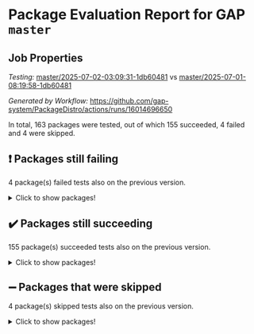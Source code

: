 # Package Evaluation Report for GAP `master`

## Job Properties

*Testing:* [master/2025-07-02-03:09:31-1db60481](https://github.com/gap-system/PackageDistro/blob/data/reports/master/2025-07-02-03:09:31-1db60481) vs [master/2025-07-01-08:19:58-1db60481](https://github.com/gap-system/PackageDistro/blob/data/reports/master/2025-07-01-08:19:58-1db60481)

*Generated by Workflow:* https://github.com/gap-system/PackageDistro/actions/runs/16014696650

In total, 163 packages were tested, out of which 155 succeeded, 4 failed and 4 were skipped.

## :exclamation: Packages still failing

4 package(s) failed tests also on the previous version.
<details><summary>Click to show packages!</summary>

- semigroups 5.5.1 [(failure)](https://github.com/gap-system/PackageDistro/actions/runs/16014696650/job/45179429580)
- sla 1.6.2 [(failure)](https://github.com/gap-system/PackageDistro/actions/runs/16014696650/job/45179429523)
- typeset 1.2.2 [(failure)](https://github.com/gap-system/PackageDistro/actions/runs/16014696650/job/45179429557)
- wedderga 4.11.0 [(failure)](https://github.com/gap-system/PackageDistro/actions/runs/16014696650/job/45179429572)
</details>

## :heavy_check_mark: Packages still succeeding

155 package(s) succeeded tests also on the previous version.
<details><summary>Click to show packages!</summary>

- 4ti2interface 2024.11-01 [(success)](https://github.com/gap-system/PackageDistro/actions/runs/16014696650/job/45179429263)
- ace 5.7.0 [(success)](https://github.com/gap-system/PackageDistro/actions/runs/16014696650/job/45179429291)
- aclib 1.3.2 [(success)](https://github.com/gap-system/PackageDistro/actions/runs/16014696650/job/45179429278)
- agt 0.3.1 [(success)](https://github.com/gap-system/PackageDistro/actions/runs/16014696650/job/45179429271)
- alco 1.1.1 [(success)](https://github.com/gap-system/PackageDistro/actions/runs/16014696650/job/45179429273)
- alnuth 3.2.1 [(success)](https://github.com/gap-system/PackageDistro/actions/runs/16014696650/job/45179429282)
- anupq 3.3.1 [(success)](https://github.com/gap-system/PackageDistro/actions/runs/16014696650/job/45179429301)
- atlasrep 2.1.9 [(success)](https://github.com/gap-system/PackageDistro/actions/runs/16014696650/job/45179429269)
- autodoc 2025.05.09 [(success)](https://github.com/gap-system/PackageDistro/actions/runs/16014696650/job/45179429302)
- automata 1.16 [(success)](https://github.com/gap-system/PackageDistro/actions/runs/16014696650/job/45179429307)
- automgrp 1.3.3 [(success)](https://github.com/gap-system/PackageDistro/actions/runs/16014696650/job/45179429324)
- autpgrp 1.11.1 [(success)](https://github.com/gap-system/PackageDistro/actions/runs/16014696650/job/45179429313)
- cap 2025.06-08 [(success)](https://github.com/gap-system/PackageDistro/actions/runs/16014696650/job/45179429322)
- caratinterface 2.3.7 [(success)](https://github.com/gap-system/PackageDistro/actions/runs/16014696650/job/45179429309)
- cddinterface 2025.06.24 [(success)](https://github.com/gap-system/PackageDistro/actions/runs/16014696650/job/45179429323)
- circle 1.6.6 [(success)](https://github.com/gap-system/PackageDistro/actions/runs/16014696650/job/45179429321)
- classicpres 1.22 [(success)](https://github.com/gap-system/PackageDistro/actions/runs/16014696650/job/45179429317)
- cohomolo 1.6.11 [(success)](https://github.com/gap-system/PackageDistro/actions/runs/16014696650/job/45179429311)
- congruence 1.2.7 [(success)](https://github.com/gap-system/PackageDistro/actions/runs/16014696650/job/45179429306)
- corefreesub 0.6 [(success)](https://github.com/gap-system/PackageDistro/actions/runs/16014696650/job/45179429331)
- corelg 1.57 [(success)](https://github.com/gap-system/PackageDistro/actions/runs/16014696650/job/45179429319)
- crime 1.6 [(success)](https://github.com/gap-system/PackageDistro/actions/runs/16014696650/job/45179429337)
- crisp 1.4.6 [(success)](https://github.com/gap-system/PackageDistro/actions/runs/16014696650/job/45179429329)
- crypting 0.10.6 [(success)](https://github.com/gap-system/PackageDistro/actions/runs/16014696650/job/45179429312)
- cryst 4.1.27 [(success)](https://github.com/gap-system/PackageDistro/actions/runs/16014696650/job/45179429330)
- crystcat 1.1.10 [(success)](https://github.com/gap-system/PackageDistro/actions/runs/16014696650/job/45179429348)
- ctbllib 1.3.11 [(success)](https://github.com/gap-system/PackageDistro/actions/runs/16014696650/job/45179429318)
- cubefree 1.20 [(success)](https://github.com/gap-system/PackageDistro/actions/runs/16014696650/job/45179429340)
- curlinterface 2.4.2 [(success)](https://github.com/gap-system/PackageDistro/actions/runs/16014696650/job/45179429352)
- cvec 2.8.4 [(success)](https://github.com/gap-system/PackageDistro/actions/runs/16014696650/job/45179429336)
- datastructures 0.3.3 [(success)](https://github.com/gap-system/PackageDistro/actions/runs/16014696650/job/45179429351)
- deepthought 1.0.9 [(success)](https://github.com/gap-system/PackageDistro/actions/runs/16014696650/job/45179429359)
- design 1.8.2 [(success)](https://github.com/gap-system/PackageDistro/actions/runs/16014696650/job/45179429369)
- difsets 2.3.1 [(success)](https://github.com/gap-system/PackageDistro/actions/runs/16014696650/job/45179429355)
- digraphs 1.10.0 [(success)](https://github.com/gap-system/PackageDistro/actions/runs/16014696650/job/45179429342)
- edim 1.3.8 [(success)](https://github.com/gap-system/PackageDistro/actions/runs/16014696650/job/45179429345)
- example 4.4.1 [(success)](https://github.com/gap-system/PackageDistro/actions/runs/16014696650/job/45179429353)
- examplesforhomalg 2023.10-01 [(success)](https://github.com/gap-system/PackageDistro/actions/runs/16014696650/job/45179429343)
- factint 1.6.3 [(success)](https://github.com/gap-system/PackageDistro/actions/runs/16014696650/job/45179429363)
- ferret 1.0.14 [(success)](https://github.com/gap-system/PackageDistro/actions/runs/16014696650/job/45179429350)
- fga 1.5.0 [(success)](https://github.com/gap-system/PackageDistro/actions/runs/16014696650/job/45179429346)
- fining 1.5.6 [(success)](https://github.com/gap-system/PackageDistro/actions/runs/16014696650/job/45179429371)
- float 1.0.7 [(success)](https://github.com/gap-system/PackageDistro/actions/runs/16014696650/job/45179429370)
- format 1.4.4 [(success)](https://github.com/gap-system/PackageDistro/actions/runs/16014696650/job/45179429364)
- forms 1.2.13 [(success)](https://github.com/gap-system/PackageDistro/actions/runs/16014696650/job/45179429362)
- fplsa 1.2.6 [(success)](https://github.com/gap-system/PackageDistro/actions/runs/16014696650/job/45179429366)
- fr 2.4.13 [(success)](https://github.com/gap-system/PackageDistro/actions/runs/16014696650/job/45179429377)
- francy 2.0.3 [(success)](https://github.com/gap-system/PackageDistro/actions/runs/16014696650/job/45179429399)
- fwtree 1.3 [(success)](https://github.com/gap-system/PackageDistro/actions/runs/16014696650/job/45179429375)
- gapdoc 1.6.7 [(success)](https://github.com/gap-system/PackageDistro/actions/runs/16014696650/job/45179429372)
- gauss 2024.11-01 [(success)](https://github.com/gap-system/PackageDistro/actions/runs/16014696650/job/45179429376)
- gaussforhomalg 2024.08-01 [(success)](https://github.com/gap-system/PackageDistro/actions/runs/16014696650/job/45179429397)
- gbnp 1.1.0 [(success)](https://github.com/gap-system/PackageDistro/actions/runs/16014696650/job/45179429383)
- generalizedmorphismsforcap 2025.06-01 [(success)](https://github.com/gap-system/PackageDistro/actions/runs/16014696650/job/45179429365)
- genss 1.6.9 [(success)](https://github.com/gap-system/PackageDistro/actions/runs/16014696650/job/45179429386)
- gradedmodules 2024.12-01 [(success)](https://github.com/gap-system/PackageDistro/actions/runs/16014696650/job/45179429382)
- gradedringforhomalg 2024.07-01 [(success)](https://github.com/gap-system/PackageDistro/actions/runs/16014696650/job/45179429393)
- grape 4.9.2 [(success)](https://github.com/gap-system/PackageDistro/actions/runs/16014696650/job/45179429391)
- groupoids 1.76 [(success)](https://github.com/gap-system/PackageDistro/actions/runs/16014696650/job/45179429403)
- grpconst 2.6.5 [(success)](https://github.com/gap-system/PackageDistro/actions/runs/16014696650/job/45179429404)
- guarana 0.96.3 [(success)](https://github.com/gap-system/PackageDistro/actions/runs/16014696650/job/45179429402)
- guava 3.20 [(success)](https://github.com/gap-system/PackageDistro/actions/runs/16014696650/job/45179429409)
- hap 1.66 [(success)](https://github.com/gap-system/PackageDistro/actions/runs/16014696650/job/45179429416)
- hapcryst 0.1.15 [(success)](https://github.com/gap-system/PackageDistro/actions/runs/16014696650/job/45179429417)
- hecke 1.5.4 [(success)](https://github.com/gap-system/PackageDistro/actions/runs/16014696650/job/45179429419)
- help 4.0 [(success)](https://github.com/gap-system/PackageDistro/actions/runs/16014696650/job/45179429420)
- homalg 2024.01-01 [(success)](https://github.com/gap-system/PackageDistro/actions/runs/16014696650/job/45179429408)
- homalgtocas 2023.11-01 [(success)](https://github.com/gap-system/PackageDistro/actions/runs/16014696650/job/45179429414)
- ibnp 0.15 [(success)](https://github.com/gap-system/PackageDistro/actions/runs/16014696650/job/45179429426)
- idrel 2.48 [(success)](https://github.com/gap-system/PackageDistro/actions/runs/16014696650/job/45179429422)
- images 1.3.3 [(success)](https://github.com/gap-system/PackageDistro/actions/runs/16014696650/job/45179429407)
- intpic 0.4.0 [(success)](https://github.com/gap-system/PackageDistro/actions/runs/16014696650/job/45179429451)
- io 4.9.3 [(success)](https://github.com/gap-system/PackageDistro/actions/runs/16014696650/job/45179429410)
- io_forhomalg 2023.02-04 [(success)](https://github.com/gap-system/PackageDistro/actions/runs/16014696650/job/45179429405)
- irredsol 1.4.4 [(success)](https://github.com/gap-system/PackageDistro/actions/runs/16014696650/job/45179429421)
- json 2.2.3 [(success)](https://github.com/gap-system/PackageDistro/actions/runs/16014696650/job/45179429424)
- jupyterkernel 1.5.1 [(success)](https://github.com/gap-system/PackageDistro/actions/runs/16014696650/job/45179429415)
- jupyterviz 1.5.6 [(success)](https://github.com/gap-system/PackageDistro/actions/runs/16014696650/job/45179429425)
- kan 1.37 [(success)](https://github.com/gap-system/PackageDistro/actions/runs/16014696650/job/45179429429)
- kbmag 1.5.11 [(success)](https://github.com/gap-system/PackageDistro/actions/runs/16014696650/job/45179429430)
- laguna 3.9.7 [(success)](https://github.com/gap-system/PackageDistro/actions/runs/16014696650/job/45179429431)
- liealgdb 2.2.1 [(success)](https://github.com/gap-system/PackageDistro/actions/runs/16014696650/job/45179429458)
- liepring 2.9.1 [(success)](https://github.com/gap-system/PackageDistro/actions/runs/16014696650/job/45179429439)
- liering 2.4.2 [(success)](https://github.com/gap-system/PackageDistro/actions/runs/16014696650/job/45179429499)
- linearalgebraforcap 2025.06-02 [(success)](https://github.com/gap-system/PackageDistro/actions/runs/16014696650/job/45179429462)
- lins 0.9 [(success)](https://github.com/gap-system/PackageDistro/actions/runs/16014696650/job/45179429448)
- localizeringforhomalg 2023.10-01 [(success)](https://github.com/gap-system/PackageDistro/actions/runs/16014696650/job/45179429446)
- loops 3.4.4 [(success)](https://github.com/gap-system/PackageDistro/actions/runs/16014696650/job/45179429432)
- lpres 1.1.1 [(success)](https://github.com/gap-system/PackageDistro/actions/runs/16014696650/job/45179429442)
- majoranaalgebras 1.5.2 [(success)](https://github.com/gap-system/PackageDistro/actions/runs/16014696650/job/45179429460)
- mapclass 1.4.6 [(success)](https://github.com/gap-system/PackageDistro/actions/runs/16014696650/job/45179429457)
- matgrp 0.71 [(success)](https://github.com/gap-system/PackageDistro/actions/runs/16014696650/job/45179429459)
- matricesforhomalg 2024.11-02 [(success)](https://github.com/gap-system/PackageDistro/actions/runs/16014696650/job/45179429470)
- modisom 3.0.0 [(success)](https://github.com/gap-system/PackageDistro/actions/runs/16014696650/job/45179429467)
- modulepresentationsforcap 2025.06-01 [(success)](https://github.com/gap-system/PackageDistro/actions/runs/16014696650/job/45179429469)
- modules 2024.12-01 [(success)](https://github.com/gap-system/PackageDistro/actions/runs/16014696650/job/45179429465)
- monoidalcategories 2025.03-02 [(success)](https://github.com/gap-system/PackageDistro/actions/runs/16014696650/job/45179429472)
- nconvex 2024.12-01 [(success)](https://github.com/gap-system/PackageDistro/actions/runs/16014696650/job/45179429464)
- nilmat 1.4.2 [(success)](https://github.com/gap-system/PackageDistro/actions/runs/16014696650/job/45179429468)
- nock 1.5 [(success)](https://github.com/gap-system/PackageDistro/actions/runs/16014696650/job/45179429455)
- normalizinterface 1.4.1 [(success)](https://github.com/gap-system/PackageDistro/actions/runs/16014696650/job/45179429478)
- nq 2.5.11 [(success)](https://github.com/gap-system/PackageDistro/actions/runs/16014696650/job/45179429480)
- numericalsgps 1.4.0 [(success)](https://github.com/gap-system/PackageDistro/actions/runs/16014696650/job/45179429476)
- openmath 11.5.3 [(success)](https://github.com/gap-system/PackageDistro/actions/runs/16014696650/job/45179429477)
- orb 5.0.1 [(success)](https://github.com/gap-system/PackageDistro/actions/runs/16014696650/job/45179429474)
- packagemanager 1.6.3 [(success)](https://github.com/gap-system/PackageDistro/actions/runs/16014696650/job/45179429496)
- patternclass 2.4.5 [(success)](https://github.com/gap-system/PackageDistro/actions/runs/16014696650/job/45179429485)
- permut 2.0.5 [(success)](https://github.com/gap-system/PackageDistro/actions/runs/16014696650/job/45179429479)
- polenta 1.3.11 [(success)](https://github.com/gap-system/PackageDistro/actions/runs/16014696650/job/45179429482)
- polymaking 0.8.7 [(success)](https://github.com/gap-system/PackageDistro/actions/runs/16014696650/job/45179429489)
- primgrp 3.4.4 [(success)](https://github.com/gap-system/PackageDistro/actions/runs/16014696650/job/45179429504)
- profiling 2.6.2 [(success)](https://github.com/gap-system/PackageDistro/actions/runs/16014696650/job/45179429502)
- qdistrnd 0.9.5 [(success)](https://github.com/gap-system/PackageDistro/actions/runs/16014696650/job/45179429486)
- qpa 1.35 [(success)](https://github.com/gap-system/PackageDistro/actions/runs/16014696650/job/45179429521)
- quagroup 1.8.4 [(success)](https://github.com/gap-system/PackageDistro/actions/runs/16014696650/job/45179429506)
- radiroot 2.9 [(success)](https://github.com/gap-system/PackageDistro/actions/runs/16014696650/job/45179429494)
- rcwa 4.7.1 [(success)](https://github.com/gap-system/PackageDistro/actions/runs/16014696650/job/45179429492)
- rds 1.8 [(success)](https://github.com/gap-system/PackageDistro/actions/runs/16014696650/job/45179429510)
- recog 1.4.4 [(success)](https://github.com/gap-system/PackageDistro/actions/runs/16014696650/job/45179429501)
- repndecomp 1.3.0 [(success)](https://github.com/gap-system/PackageDistro/actions/runs/16014696650/job/45179429495)
- repsn 3.1.2 [(success)](https://github.com/gap-system/PackageDistro/actions/runs/16014696650/job/45179429516)
- resclasses 4.7.3 [(success)](https://github.com/gap-system/PackageDistro/actions/runs/16014696650/job/45179429508)
- ringsforhomalg 2024.11-02 [(success)](https://github.com/gap-system/PackageDistro/actions/runs/16014696650/job/45179429498)
- sco 2023.08-01 [(success)](https://github.com/gap-system/PackageDistro/actions/runs/16014696650/job/45179429503)
- scscp 2.4.3 [(success)](https://github.com/gap-system/PackageDistro/actions/runs/16014696650/job/45179429514)
- sglppow 2.4 [(success)](https://github.com/gap-system/PackageDistro/actions/runs/16014696650/job/45179429511)
- sgpviz 0.999.6 [(success)](https://github.com/gap-system/PackageDistro/actions/runs/16014696650/job/45179429517)
- simpcomp 2.1.14 [(success)](https://github.com/gap-system/PackageDistro/actions/runs/16014696650/job/45179429529)
- singular 2024.06.03 [(success)](https://github.com/gap-system/PackageDistro/actions/runs/16014696650/job/45179429522)
- sl2reps 1.1 [(success)](https://github.com/gap-system/PackageDistro/actions/runs/16014696650/job/45179429534)
- smallantimagmas 0.4.1 [(success)](https://github.com/gap-system/PackageDistro/actions/runs/16014696650/job/45179429519)
- smallgrp 1.5.4 [(success)](https://github.com/gap-system/PackageDistro/actions/runs/16014696650/job/45179429544)
- smallsemi 0.7.2 [(success)](https://github.com/gap-system/PackageDistro/actions/runs/16014696650/job/45179429518)
- sonata 2.9.6 [(success)](https://github.com/gap-system/PackageDistro/actions/runs/16014696650/job/45179429515)
- sophus 1.27 [(success)](https://github.com/gap-system/PackageDistro/actions/runs/16014696650/job/45179429582)
- sotgrps 1.3 [(success)](https://github.com/gap-system/PackageDistro/actions/runs/16014696650/job/45179429569)
- spinsym 1.5.2 [(success)](https://github.com/gap-system/PackageDistro/actions/runs/16014696650/job/45179429524)
- standardff 1.0 [(success)](https://github.com/gap-system/PackageDistro/actions/runs/16014696650/job/45179429525)
- symbcompcc 1.3.2 [(success)](https://github.com/gap-system/PackageDistro/actions/runs/16014696650/job/45179429526)
- thelma 1.3 [(success)](https://github.com/gap-system/PackageDistro/actions/runs/16014696650/job/45179429536)
- tomlib 1.2.11 [(success)](https://github.com/gap-system/PackageDistro/actions/runs/16014696650/job/45179429564)
- toolsforhomalg 2025.05-01 [(success)](https://github.com/gap-system/PackageDistro/actions/runs/16014696650/job/45179429538)
- toric 1.9.6 [(success)](https://github.com/gap-system/PackageDistro/actions/runs/16014696650/job/45179429527)
- transgrp 3.6.5 [(success)](https://github.com/gap-system/PackageDistro/actions/runs/16014696650/job/45179429541)
- ugaly 4.1.3 [(success)](https://github.com/gap-system/PackageDistro/actions/runs/16014696650/job/45179429540)
- unipot 1.6 [(success)](https://github.com/gap-system/PackageDistro/actions/runs/16014696650/job/45179429577)
- unitlib 5.0.0 [(success)](https://github.com/gap-system/PackageDistro/actions/runs/16014696650/job/45179429554)
- utils 0.89 [(success)](https://github.com/gap-system/PackageDistro/actions/runs/16014696650/job/45179429556)
- uuid 0.7 [(success)](https://github.com/gap-system/PackageDistro/actions/runs/16014696650/job/45179429559)
- walrus 0.9991 [(success)](https://github.com/gap-system/PackageDistro/actions/runs/16014696650/job/45179429558)
- wpe 0.8 [(success)](https://github.com/gap-system/PackageDistro/actions/runs/16014696650/job/45179429545)
- xmod 2.93 [(success)](https://github.com/gap-system/PackageDistro/actions/runs/16014696650/job/45179429578)
- xmodalg 1.32 [(success)](https://github.com/gap-system/PackageDistro/actions/runs/16014696650/job/45179429574)
- yangbaxter 0.10.6 [(success)](https://github.com/gap-system/PackageDistro/actions/runs/16014696650/job/45179429547)
- zeromqinterface 0.17 [(success)](https://github.com/gap-system/PackageDistro/actions/runs/16014696650/job/45179429550)
</details>

## :heavy_minus_sign: Packages that were skipped

4 package(s) skipped tests also on the previous version.
<details><summary>Click to show packages!</summary>

- browse 1.8.21 [(skipped)](https://github.com/gap-system/PackageDistro/actions/runs/16014696650/job/45178992405)
- itc 1.5.1 [(skipped)](https://github.com/gap-system/PackageDistro/actions/runs/16014696650/job/45178992405)
- polycyclic 2.16 [(skipped)](https://github.com/gap-system/PackageDistro/actions/runs/16014696650/job/45178992405)
- xgap 4.32 [(skipped)](https://github.com/gap-system/PackageDistro/actions/runs/16014696650/job/45178992405)
</details>

